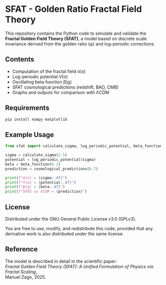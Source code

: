 
# SFAT - Golden Ratio Fractal Field Theory

This repository contains the Python code to simulate and validate the **Fractal Golden Field Theory (SFAT)**, a model based on discrete scale invariance derived from the golden ratio (φ) and log-periodic corrections.

## Contents

- Computation of the fractal field σ(x)
- Log-periodic potential V(σ)
- Oscillating beta function β(g)
- SFAT cosmological predictions (redshift, BAO, CMB)
- Graphs and outputs for comparison with ΛCDM

## Requirements

```bash
pip install numpy matplotlib
```

## Example Usage

```python
from sfat import calculate_sigma, log_periodic_potential, beta_function, cosmological_predictions

sigma = calculate_sigma(2.5)
potential = log_periodic_potential(sigma)
beta = beta_function(0.1)
prediction = cosmological_predictions(0.7)

print(f"σ(x) = {sigma:.4f}")
print(f"V(σ) = {potential:.4f}")
print(f"β(g) = {beta:.4f}")
print(f"SFAT vs ΛCDM = {prediction}")
```

## License

Distributed under the GNU General Public License v3.0 (GPLv3).

You are free to use, modify, and redistribute this code, provided that any derivative work is also distributed under the same license.

## Reference

The model is described in detail in the scientific paper:  
*Fractal Golden Field Theory (SFAT): A Unified Formulation of Physics via Fractal Scaling*,  
Manuel Zago, 2025.
